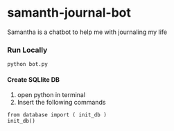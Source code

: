 # samanth-journal-bot
Samantha is a chatbot to help me with journaling my life

### Run Locally
`python bot.py`


#### Create SQLlite DB
1) open python in terminal
2) Insert the following commands
```
from database import ( init_db )
init_db()
````
